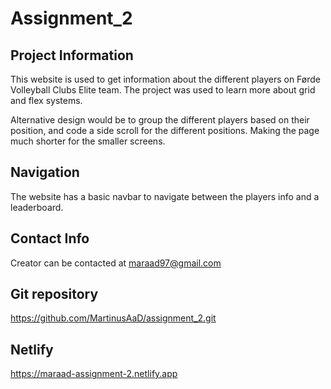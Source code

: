 # Assignment_2

## Project Information

This website is used to get information about the different players on Førde Volleyball Clubs Elite team. The project was used to learn more about grid and flex systems.

Alternative design would be to group the different players based on their position, and code a side scroll for the different positions. Making the page much shorter for the smaller screens.

## Navigation

The website has a basic navbar to navigate between the players info and a leaderboard.

## Contact Info

Creator can be contacted at maraad97@gmail.com

## Git repository

https://github.com/MartinusAaD/assignment_2.git

## Netlify

https://maraad-assignment-2.netlify.app
